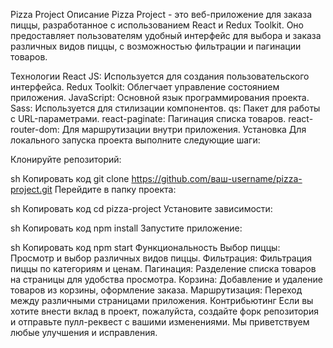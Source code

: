 Pizza Project
Описание
Pizza Project - это веб-приложение для заказа пиццы, разработанное с использованием React и Redux Toolkit. Оно предоставляет пользователям удобный интерфейс для выбора и заказа различных видов пиццы, с возможностью фильтрации и пагинации товаров.

Технологии
React JS: Используется для создания пользовательского интерфейса.
Redux Toolkit: Облегчает управление состоянием приложения.
JavaScript: Основной язык программирования проекта.
Sass: Используется для стилизации компонентов.
qs: Пакет для работы с URL-параметрами.
react-paginate: Пагинация списка товаров.
react-router-dom: Для маршрутизации внутри приложения.
Установка
Для локального запуска проекта выполните следующие шаги:

Клонируйте репозиторий:

sh
Копировать код
git clone https://github.com/ваш-username/pizza-project.git
Перейдите в папку проекта:

sh
Копировать код
cd pizza-project
Установите зависимости:

sh
Копировать код
npm install
Запустите приложение:

sh
Копировать код
npm start
Функциональность
Выбор пиццы: Просмотр и выбор различных видов пиццы.
Фильтрация: Фильтрация пиццы по категориям и ценам.
Пагинация: Разделение списка товаров на страницы для удобства просмотра.
Корзина: Добавление и удаление товаров из корзины, оформление заказа.
Маршрутизация: Переход между различными страницами приложения.
Контрибьютинг
Если вы хотите внести вклад в проект, пожалуйста, создайте форк репозитория и отправьте пулл-реквест с вашими изменениями. Мы приветствуем любые улучшения и исправления.
